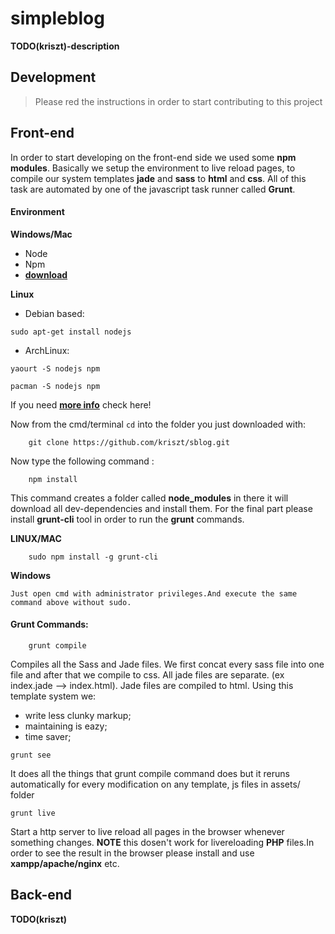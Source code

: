 # simpleblog

**TODO(kriszt)-description**

## Development
> Please red the instructions in order to start contributing to this project

## Front-end
In order to start developing on the front-end side we used some **npm modules**. Basically we setup the environment to live reload pages, to compile our system templates **jade** and **sass** to **html** and **css**. All of this task are automated by one of the javascript task runner called **Grunt**.

#### Environment

**Windows/Mac**
 * Node 
 * Npm  
 * **[download](!https://nodejs.org/en/)**

**Linux**

- Debian based:

```shell
sudo apt-get install nodejs
```

- ArchLinux:

```shell  
yaourt -S nodejs npm
```

```shell   
pacman -S nodejs npm 
```
        
If you need **[more info](!https://nodejs.org/en/download/package-manager/)** check here!

Now from the cmd/terminal `cd` into the folder you just downloaded with:
```shell
    git clone https://github.com/kriszt/sblog.git 
```
Now type the following command : 
```shell
    npm install 
``` 
This command creates a folder called **node_modules** in there it  will download all dev-dependencies and install them.
For the final part please install **grunt-cli** tool in order to run the **grunt** commands.

**LINUX/MAC**
```shell 
    sudo npm install -g grunt-cli
```
**Windows**
```text
Just open cmd with administrator privileges.And execute the same command above without sudo.
```

#### Grunt Commands:
```shell
	grunt compile
```


Compiles all the Sass and Jade files. We first concat 
every sass file into one file and after that we compile to css.
All jade files are separate. (ex index.jade --> index.html).
Jade files are compiled to html.
Using this template system we:
- write less clunky markup;
- maintaining is eazy;
- time saver;


```shell
grunt see
```

It does all the things that grunt compile command does  but it reruns automatically for every modification on any  template, js files in assets/ folder



``` 
grunt live
```
Start a http server to live reload all pages in the browser whenever something changes. **NOTE** this dosen't work for livereloading **PHP** files.In order to see the result in the browser please install and use **xampp/apache/nginx** etc.


## Back-end
**TODO(kriszt)**
